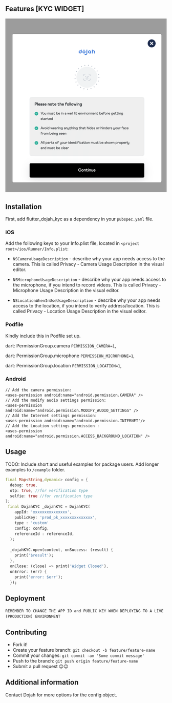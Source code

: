 
## Features [KYC WIDGET]

![KYC WIDGET](../img/kyc.png)


## Installation

First, add flutter_dojah_kyc as a dependency in your `pubspec.yaml` file.

### iOS
Add the following keys to your Info.plist file, located in `<project root>/ios/Runner/Info.plist`:

- `NSCameraUsageDescription` - describe why your app needs access to the camera. This is called Privacy - Camera Usage Description in the visual editor.

- `NSMicrophoneUsageDescription` - describe why your app needs access to the microphone, if you intend to record videos. This is called Privacy - Microphone Usage Description in the visual editor.


- `NSLocationWhenInUseUsageDescription` - describe why your app needs access to the location, if you intend to verify address/location. This is called Privacy - Location Usage Description in the visual editor.

### Podfile

  Kindly include this in Podfile set up.

  dart: PermissionGroup.camera
  `PERMISSION_CAMERA=1`,

  dart: PermissionGroup.microphone
  `PERMISSION_MICROPHONE=1`,

  dart: PermissionGroup.location
  `PERMISSION_LOCATION=1`,


### Android
```
// Add the camera permission: 
<uses-permission android:name="android.permission.CAMERA" />
// Add the modify audio settings permission:
<uses-permission android:name="android.permission.MODIFY_AUDIO_SETTINGS" />
// Add the Internet settings permission:
<uses-permission android:name="android.permission.INTERNET"/>
// Add the Location settings permission :
<uses-permission android:name="android.permission.ACCESS_BACKGROUND_LOCATION" />
```


## Usage

TODO: Include short and useful examples for package users. Add longer examples
to `/example` folder. 

```dart
final Map<String,dynamic> config = {
  debug: true,
  otp: true, //for verification type
  selfie: true //for verification type
};
 final DojahKYC _dojahKYC = DojahKYC(
    appId: 'xxxxxxxxxxxxxxx',
    publicKey: 'prod_pk_xxxxxxxxxxxxxx',
    type : 'custom' 
    config: config,
    referenceId : referenceId,
  );

  _dojahKYC.open(context, onSuccess: (result) {
    print('$result');
  }, 
  onClose: (close) => print('Widget Closed'),
  onError: (err) {
    print('error: $err');
  });
```


## Deployment 

`REMEMBER TO CHANGE THE APP ID and PUBLIC KEY WHEN DEPLOYING TO A LIVE (PRODUCTION) ENVIRONMENT`


## Contributing

- Fork it!
- Create your feature branch: `git checkout -b feature/feature-name`
- Commit your changes: `git commit -am 'Some commit message'`
- Push to the branch: `git push origin feature/feature-name`
- Submit a pull request 😉😉



## Additional information

Contact Dojah for more options for the config object.
